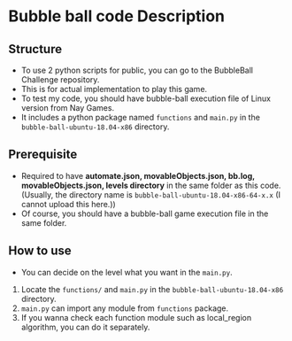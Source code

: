 # Bubble ball code Description

## Structure
* To use 2 python scripts for public, you can go to the BubbleBall Challenge repository.
* This is for actual implementation to play this game.
* To test my code, you should have bubble-ball execution file of Linux version from Nay Games.
* It includes a python package named `functions` and `main.py` in the `bubble-ball-ubuntu-18.04-x86` directory.

## Prerequisite
* Required to have **automate.json, movableObjects.json, bb.log, movableObjects.json, levels directory** in the same folder as this code. (Usually, the directory name is `bubble-ball-ubuntu-18.04-x86-64-x.x` (I cannot upload this here.))
* Of course, you should have a bubble-ball game execution file in the same folder.

## How to use 
* You can decide on the level what you want in the `main.py`.
1. Locate the `functions/` and `main.py` in the `bubble-ball-ubuntu-18.04-x86` directory.
2. `main.py` can import any module from `functions` package. 
3. If you wanna check each function module such as local_region algorithm, you can do it separately.

